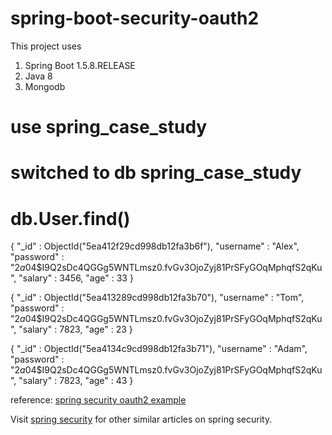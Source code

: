 # spring-boot-security-oauth2

This project uses
1. Spring Boot 1.5.8.RELEASE
2. Java 8
3. Mongodb

# use spring_case_study
# switched to db spring_case_study
# db.User.find()

{ "_id" : ObjectId("5ea412f29cd998db12fa3b6f"), "username" : "Alex", "password" : "$2a$04$I9Q2sDc4QGGg5WNTLmsz0.fvGv3OjoZyj81PrSFyGOqMphqfS2qKu", "salary" : 3456, "age" : 33 } 

{ "_id" : ObjectId("5ea413289cd998db12fa3b70"), "username" : "Tom", "password" : "$2a$04$I9Q2sDc4QGGg5WNTLmsz0.fvGv3OjoZyj81PrSFyGOqMphqfS2qKu", "salary" : 7823, "age" : 23 }  

{ "_id" : ObjectId("5ea4134c9cd998db12fa3b71"), "username" : "Adam", "password" : "$2a$04$I9Q2sDc4QGGg5WNTLmsz0.fvGv3OjoZyj81PrSFyGOqMphqfS2qKu", "salary" : 7823, "age" : 43 } 



reference: [spring security oauth2 example](http://www.devglan.com/spring-security/spring-boot-security-oauth2-example)

Visit [spring security](http://www.devglan.com/tutorial/topics/spring-security) for other similar articles on spring security.
